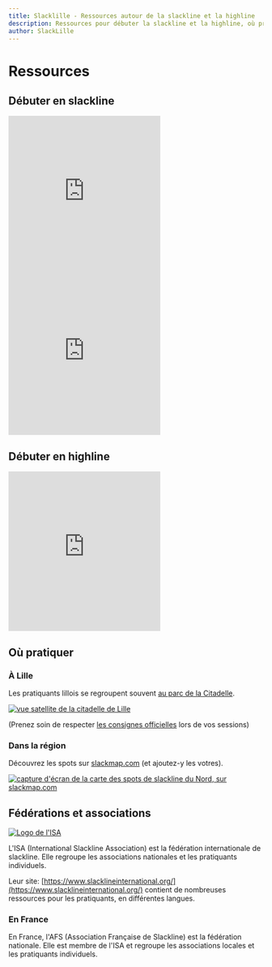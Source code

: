 ```yaml
---
title: Slacklille - Ressources autour de la slackline et la highline
description: Ressources pour débuter la slackline et la highline, où pratiquer, etc.
author: SlackLille
---
```


# Ressources

<script lang="ts">
import slackmap_lille from '$lib/assets/slackmap-lille.jpg';
import slackmap_nord from '$lib/assets/slackmap-nord.jpg';
import isaLogo from '$lib/assets/ISA-Logo-Long-300x52.png';
</script>

## Débuter en slackline

<div class="flex flex-col w-full gap-2 md:flex-row">
<iframe
	class="w-full md:w-1/2"
	height="315"
	src="https://www.youtube-nocookie.com/embed/?videoseries&amp;list=PLewfhLQ4zUOHqbI0tTMs1In39GVmGpO_b&amp;index=3"
	title="YouTube video player"
	frameborder="0"
	allow="accelerometer; autoplay; clipboard-write; encrypted-media; gyroscope; picture-in-picture; web-share"
	referrerpolicy="strict-origin-when-cross-origin"
	allowfullscreen
></iframe>

<iframe class="w-full md:w-1/2" height="315" src="https://www.youtube-nocookie.com/embed/videoseries?si=yZ4L7CtziUZH3B4y&amp;list=PL2ae3RzWQ3UE-W5TYFbhC0lthWt6Gh4nz" title="YouTube video player" frameborder="0" allow="accelerometer; autoplay; clipboard-write; encrypted-media; gyroscope; picture-in-picture; web-share" referrerpolicy="strict-origin-when-cross-origin" allowfullscreen></iframe>

</div>

## Débuter en highline

<iframe class="w-full" height="315" src="https://www.youtube-nocookie.com/embed/videoseries?si=MPL6Zs-ZkftsiipK&amp;list=PL2ae3RzWQ3UFcS7kz03XK3J6MJAJprMDy" title="YouTube video player" frameborder="0" allow="accelerometer; autoplay; clipboard-write; encrypted-media; gyroscope; picture-in-picture; web-share" referrerpolicy="strict-origin-when-cross-origin" allowfullscreen></iframe>

## Où pratiquer

<div class="not-prose flex flex-col w-full gap-2 md:gap-4 md:flex-row items-start justify-around">
	<div class="w-fit">
		<h3 class="text-xl mb-2">
		À Lille
		</h3>
		<p>
		Les pratiquants lillois se regroupent souvent <a href="https://www.slackmap.com/?map=3.0393%2C50.64152%2C14.90218">au parc de la Citadelle</a>.
		</p>
		<a href="https://www.slackmap.com/?map=3.0504%2C50.63916%2C12.18821">
			<img src="{slackmap_lille}" alt="vue satellite de la citadelle de Lille"/>
		</a>
		<p>
		(Prenez soin de respecter <a href="https://parcdelacitadelle.lille.fr/la-citadelle-lieu-de-sports/la-slackline-des-consignes-simples-pour-une-pratique-en-toute-securite">les consignes officielles</a> lors de vos sessions)
		</p>
	</div>
	<div class="w-fit">
		<h3 class="not-prose text-xl mb-2">
		Dans la région
		</h3>
		<p>
		Découvrez les spots sur <a href="https://www.slackmap.com">slackmap.com</a> (et ajoutez-y les votres).
		</p>
		<a href="https://www.slackmap.com/?map=3.05323%2C50.57058%2C8.21081" title="les spots de slackline du Nord/Pas-de-Calais sur slackmap.com">
			<img src="{slackmap_nord}" alt="capture d'écran de la carte des spots de slackline du Nord, sur slackmap.com"/>
		</a>
	</div>
</div>

## Fédérations et associations

<a href="https://www.slacklineinternational.org/">
<img src="{isaLogo}" alt="Logo de l'ISA"/> 
</a>

L'ISA (International Slackline Association) est la fédération internationale de slackline. Elle regroupe les associations nationales et les pratiquants individuels.

Leur site: [https://www.slacklineinternational.org/](https://www.slacklineinternational.org/) contient de nombreuses ressources pour les pratiquants, en différentes langues.

### En France

En France, l'AFS (Association Française de Slackline) est la fédération nationale. Elle est membre de l'ISA et regroupe les associations locales et les pratiquants individuels.
